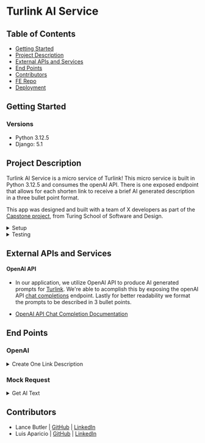 # Turlink AI Service

## Table of Contents
- [Getting Started](#getting-started)
- [Project Description](#project-description)
- [External APIs and Services](#external-apis-and-services)
- [End Points](#end-points)
- [Contributors](#contributors)
- [FE Repo](https://turlink-fe-da6763e5d8d6.herokuapp.com/)
- [Deployment](https://nameless-garden-14218-de5663d17d61.herokuapp.com/)

## Getting Started
### Versions
- Python 3.12.5
- Django: 5.1

## Project Description

Turlink AI Service is a micro service of Turlink! This micro service is built in Python 3.12.5 and consumes the openAI API. There is one exposed endpoint that allows for each shorten link to receive a brief AI generated description in a three bullet point format.  

This app was designed and built with a team of X developers as part of the [Capstone project](https://mod4.turing.edu/projects/capstone/), from Turing School of Software and Design.

<details>
  <summary>Setup</summary>
  1. Fork and/or Clone this Repo from GitHub.
  2. In your terminal use `$ git clone git@github.com:turingschool/turlink-ai-service.git`.
  3. Create a virtual enviorment with `$ python -m venv myenv`
  4. Activate your virtual enviorment with `$ source myenv/bin/activate`
  5. Change into the cloned directory using `$ cd example`.
  
</details>

<details>
  <summary>Testing</summary>

  Test using the terminal utilizing Unittest:

  `pip install unittest`
  ```bash
  $ python <follow directory path to test specific files>
  ```
</details>


## External APIs and Services
#### OpenAI API
  - In our application, we utilize OpenAI API to produce AI generated prompts for [Turlink](https://FE-Depolyment). We're able to acomplish this by exposing the openAI API [chat completions](https://platform.openai.com/docs/api-reference/chat/create) endpoint. Lastly for better readability we format the prompts to be described in 3 bullet points.

  - [OpenAI API Chat Completion Documentation](https://platform.openai.com/docs/guides/chat-completions)


## End Points
### OpenAI
<details>
<summary> Create One Link Description </summary>

Request:

```http
POST /api/v1/ai/
Content-Type: application/json
Accept: application/json
```

Body: 

```json
{
  "input": "hello world",
  "model": "gpt-4o"
}
```

Response: `status: 201`

```json
{
  "data": [
    {
      "model": "gpt-4o",
      "max_tokens": 100,
      "message": [
        {
          "role": "assistant",
          "content": "AI genarated text"
        }
      ]
    }
  ]
}
```
</details>

### Mock Request
<details>
<summary> Get AI Text </summary>

Request:

```http
GET /api/v1/ping/
Content-Type: application/json
Accept: application/json
```

Response: `status: 200`

```json
{
  "data": [
    {
      "model": "gpt-4o",
      "max_tokens": 10,
      "message": [
        {
          "role": "assistant",
          "content": "1. example 1\n2. example 2\n3. example 3"
        }
      ]
    }
  ]
}
```
</details>

## Contributors

* Lance Butler | [GitHub](https://github.com/LJ9332) | [LinkedIn](https://www.linkedin.com/in/lance-butler-jr/)
* Luis Aparicio | [GitHub](https://github.com/LuisAparicio14) | [LinkedIn](https://www.linkedin.com/in/luis-aparicio14/)
